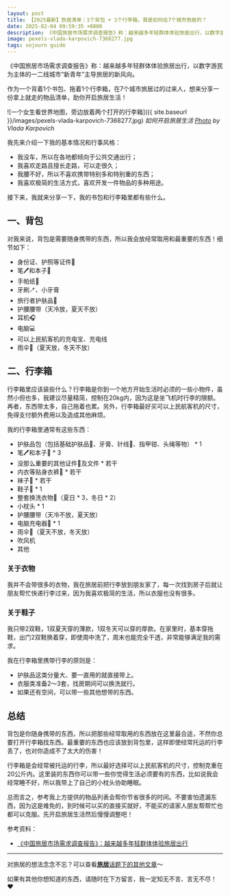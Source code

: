 ```yaml
---
layout: post
title: 【2025最新】旅居清单｜1个背包 + 1个行李箱，我是如何在7个城市旅居的？
date: 2025-02-04 09:59:35 +0800
description: 《中国旅居市场需求调查报告》称：越来越多年轻群体体验旅居出行，以数字游民为主体的一二线城市“新青年”主导旅居的新风向。作为一名旅居7城的经验者，今天就用一份清单，助你开启属于你的自由生活。
image: pexels-vlada-karpovich-7368277.jpg
tags: sojourn guide
---
```


《中国旅居市场需求调查报告》称：越来越多年轻群体体验旅居出行，以数字游民为主体的一二线城市“新青年”主导旅居的新风向。

作为一个背着1个书包、拖着1个行李箱，在7个城市旅居过的过来人，想来分享一份拿上就走的物品清单，助你开启旅居生活！

![一个女生看世界地图，旁边放着两个打开的行李箱]({{ site.baseurl }}/images/pexels-vlada-karpovich-7368277.jpg)
*如何开启旅居生活 <a href="https://www.pexels.com/photo/person-opening-a-map-on-the-floor-7368277/">Photo</a> by Vlada Karpovich*

我先来介绍一下我的基本情况和行事风格：
- 我没车，所以在各地都倾向于公共交通出行；
- 我喜欢走路且擅长走路，可以走很久；
- 我腰不好，所以不喜欢携带特别多和特别重的东西；
- 我喜欢极简的生活方式，喜欢开发一件物品的多种用途。

接下来，我就来分享一下，我的书包和行李箱里都有些什么。

## 一、背包

对我来说，背包是需要随身携带的东西，所以我会放经常取用和最重要的东西！细节如下：
- 身份证、护照等证件🪪
- 笔🖊️和本子📒
- 手帕纸🧻
- 牙刷🪥、小牙膏
- 旅行者护肤品🧴
- 护腰腰带（天冷放，夏天不放）
- 耳机🎧
- 电脑💻
- 可以上民航客机的充电宝、充电线
- 雨伞🌂（夏天放，冬天不放）

## 二、行李箱

行李箱里应该装些什么？行李箱是你到一个地方开始生活时必须的一些小物件，虽然小但也多，我建议尽量精简，控制在20kg内，因为这是坐飞机时行李的限额。再者，东西带太多，自己拖着也累。另外，行李箱最好买可以上民航客机的尺寸，免得支付额外费用以及造成其他麻烦。

我的行李箱里通常有这些东西：
- 护肤品包（包括基础护肤品🧴、牙膏、针线🧵、指甲钳、头绳等物） * 1
- 笔🖊️和本子📒 * 3
- 没那么重要的其他证件🪪及文件 * 若干
- 内衣等贴身衣裤👙 * 若干
- 袜子🧦 * 若干
- 鞋子🥿 * 1
- 整套换洗衣物👔（夏日 * 3，冬日 * 2）
- 小枕头 * 1
- 护腰腰带（天冷不放，夏天放）
- 电脑充电器🔌 * 1
- 雨伞🌂（夏天不放，冬天放）
- 吹风机
- 其他

### 关于衣物

我并不会带很多的衣物，我在旅居前把行李放到朋友家了，每一次找到房子后就让朋友帮忙快递行李过来，因为我喜欢极简的生活，所以衣服也没有很多。

### 关于鞋子

我只带2双鞋，1双夏天穿的薄款，1双冬天可以穿的厚款。在家里时，基本穿拖鞋，出门2双鞋换着穿，即使周中洗了，周末也能完全干透，非常能够满足我的需求。

我在行李箱里携带行李的原则是：
- 护肤品这类分量大、要一直用的就直接带上。
- 衣服类准备2～3套，找房期间可以换洗就行。
- 如果还有空间，可以带一些其他想带的东西。

## 总结

背包是你随身携带的东西，所以把那些经常取用的东西放在这里最合适，不然你总要打开行李箱找东西。最重要的东西也应该放到背包里，这样即使经常托运的行李丢了，也对你造成不了太大的伤害！

行李箱是会经常被托运的行李，所以最好选择可以上民航客机的尺寸，控制克重在20公斤内。这里装的东西你可以带一些你觉得生活必须要有的东西，比如说我会经常睡不好，所以我带上了自己的小枕头协助睡眠。

总而言之，参考我上方提供的物品列表会帮你节省很多的时间。不要害怕遗漏东西，因为这是难免的，到时候可以买的直接买就好，不能买的请家人朋友帮帮忙也都可以克服。先开启旅居生活然后慢慢调整吧！

参考资料：
- [《中国旅居市场需求调查报告》：越来越多年轻群体体验旅居出行](https://www.mct.gov.cn/whzx/zsdw/zglyyjy/202408/t20240815_954688.html)

---

对旅居的想法念念不忘？可以查看<a href="/tag/sojourn?utm_source=blog&utm_medium=post&utm_campaign=read_more">**旅居**话题下的其他文章</a>～ 

如果有其他你想知道的东西，请随时在下方留言，我一定知无不言、言无不尽！ ❤️ 
